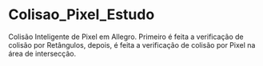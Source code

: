 # Colisao_Pixel_Estudo
Colisão Inteligente de Pixel em Allegro. Primeiro é feita a verificação de colisão por Retângulos, depois, é feita a verificação de colisão por Pixel na área de intersecção.
